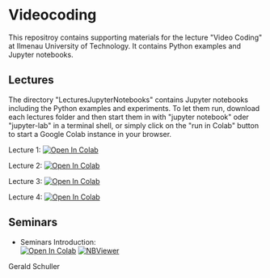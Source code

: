 # Videocoding
This repositroy contains supporting materials for the lecture "Video Coding" at Ilmenau University of Technology.
It contains Python examples and Jupyter notebooks.

## Lectures

The directory "LecturesJupyterNotebooks" contains Jupyter notebooks including the Python examples and experiments. To let them run, download each lectures folder and then start them in with "jupyter notebook" oder "jupyter-lab" in a terminal shell, or simply click on the "run in Colab" button to start a Google Colab instance in your browser.

Lecture 1:
<a target="_blank" href="https://colab.research.google.com/github/TUIlmenauAMS/Videocoding/blob/main/LecturesJupterNotebooks/Lecture1/Lecture%201.ipynb">
  <img src="https://colab.research.google.com/assets/colab-badge.svg" alt="Open In Colab"/>
</a>

Lecture 2:
<a target="_blank" href="https://colab.research.google.com/github/TUIlmenauAMS/Videocoding/blob/main/LecturesJupterNotebooks/Lecture2/Lecture%202.ipynb">
  <img src="https://colab.research.google.com/assets/colab-badge.svg" alt="Open In Colab"/>
</a>

Lecture 3:
<a target="_blank" href="https://colab.research.google.com/github/TUIlmenauAMS/Videocoding/blob/main/LecturesJupterNotebooks/Lecture3/Lecture3.ipynb">
  <img src="https://colab.research.google.com/assets/colab-badge.svg" alt="Open In Colab"/>
</a>

Lecture 4:
<a target="_blank" href="https://colab.research.google.com/github/TUIlmenauAMS/Videocoding/blob/main/LecturesJupterNotebooks/Lecture4/Lecture4.ipynb">
  <img src="https://colab.research.google.com/assets/colab-badge.svg" alt="Open In Colab"/>
</a>

## Seminars

 - Seminars Introduction:<br>
 [![Open In Colab](https://colab.research.google.com/assets/colab-badge.svg)](https://colab.research.google.com/github/TUIlmenauAMS/Videocoding/blob/main/seminars/vc_seminars_intro_colab.ipynb)
 [![NBViewer](https://badgen.net/badge/View/in%20NBViewer/blue?icon=terminal)](https://nbviewer.jupyter.org/github/TUIlmenauAMS/Videocoding/blob/main/seminars/vc_seminars_intro.ipynb)
 

Gerald Schuller
